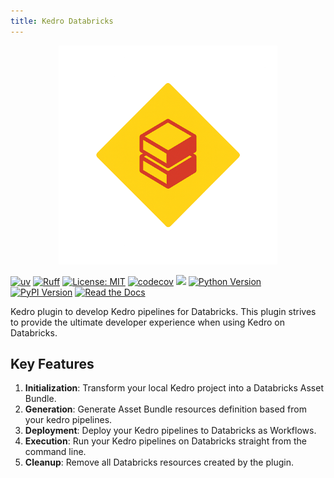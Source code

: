 ```yaml
---
title: Kedro Databricks
---
```


<p align="center">
  <img src="assets/kedro-databricks-logo.png" width="350" title="kedro-databricks logo">
</p>

[![uv](https://img.shields.io/endpoint?url=https://raw.githubusercontent.com/astral-sh/uv/main/assets/badge/v0.json)](https://github.com/astral-sh/uv)
[![Ruff](https://img.shields.io/endpoint?url=https://raw.githubusercontent.com/astral-sh/ruff/main/assets/badge/v2.json)](https://github.com/astral-sh/ruff)
[![License: MIT](https://img.shields.io/badge/License-MIT-yellow.svg)](https://opensource.org/licenses/MIT)
[![codecov](https://codecov.io/gh/JenspederM/kedro-databricks/graph/badge.svg?token=0MUFV8BNRH)](https://codecov.io/gh/JenspederM/kedro-databricks)
<a href="https://codeclimate.com/github/JenspederM/kedro-databricks/maintainability"><img src="https://api.codeclimate.com/v1/badges/d5ef60eb0f20cb369b18/maintainability" /></a>
[![Python Version](https://img.shields.io/badge/python-3.10%20%7C%203.11%20%7C%203.12%20%7C%203.13-blue.svg)](https://pypi.org/project/kedro-databricks/)
[![PyPI Version](https://badge.fury.io/py/kedro-databricks.svg)](https://pypi.org/project/kedro-databricks/)
[![Read the Docs](https://app.readthedocs.org/projects/kedro-databricks/badge/?version=latest)](https://kedro-databricks.readthedocs.io/)


Kedro plugin to develop Kedro pipelines for Databricks. This plugin strives to provide the ultimate developer experience when using Kedro on Databricks.

## Key Features

1. **Initialization**: Transform your local Kedro project into a Databricks Asset Bundle.
2. **Generation**: Generate Asset Bundle resources definition based from your kedro pipelines.
3. **Deployment**: Deploy your Kedro pipelines to Databricks as Workflows.
4. **Execution**: Run your Kedro pipelines on Databricks straight from the command line.
5. **Cleanup**: Remove all Databricks resources created by the plugin.
